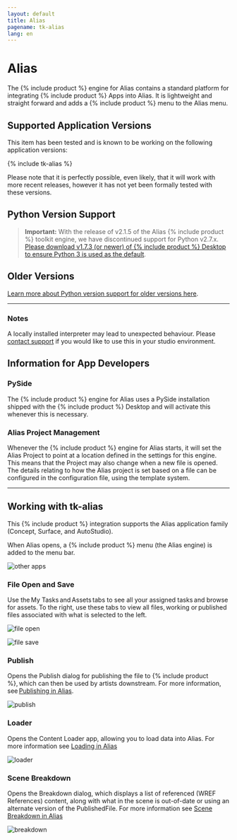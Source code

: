 ```yaml
---
layout: default
title: Alias
pagename: tk-alias
lang: en
---
```


# Alias

The {% include product %} engine for Alias contains a standard platform for integrating {% include product %} Apps into Alias. It is lightweight and straight forward and adds a {% include product %} menu to the Alias menu.

## Supported Application Versions

This item has been tested and is known to be working on the following application versions: 

{% include tk-alias %}

Please note that it is perfectly possible, even likely, that it will work with more recent releases, however it has not yet been formally tested with these versions.

## Python Version Support

> **Important:** With the release of v2.1.5 of the Alias {% include product %} toolkit engine, we have discontinued support for Python v2.7.x. [Please download v1.7.3 (or newer) of {% include product %} Desktop to ensure Python 3 is used as the default](https://community.shotgridsoftware.com/t/a-new-version-of-shotgrid-desktop-has-been-released/13877/14).

## Older Versions

[Learn more about Python version support for older versions here](https://github.com/shotgunsoftware/tk-alias/wiki/Python-Version-Support#older-versions).

***
### Notes

A locally installed interpreter may lead to unexpected behaviour. Please [contact support](https://knowledge.autodesk.com/contact-support) if you would like to use this in your studio environment.

## Information for App Developers
    
### PySide

The {% include product %} engine for Alias uses a PySide installation shipped with the {% include product %} Desktop and will activate this whenever this is necessary. 

### Alias Project Management

Whenever the {% include product %} engine for Alias starts, it will set the Alias Project to point at a location defined in the settings for this engine. This means that the Project may also change when a new file is opened. The details relating to how the Alias project is set based on a file can be configured in the configuration file, using the template system.

***

## Working with tk-alias

This {% include product %} integration supports the Alias application family (Concept, Surface, and AutoStudio).

When Alias opens, a {% include product %} menu (the Alias engine) is added to the menu bar.

![other apps](../images/engines/alias-other-apps.png)


### File Open and Save

Use the My Tasks and Assets tabs to see all your assigned tasks and browse for assets. To the right, use these tabs to view all files, working or published files associated with what is selected to the left.

![file open](../images/engines/alias-file-open.png)

![file save](../images/engines/alias-file-save.png)


### Publish

Opens the Publish dialog for publishing the file to {% include product %}, which can then be used by artists downstream. For more information, see [Publishing in Alias](https://github.com/shotgunsoftware/tk-alias/wiki/Publishing). 

![publish](../images/engines/alias-publish.png)


### Loader

Opens the Content Loader app, allowing you to load data into Alias. For more information see [Loading in Alias](https://github.com/shotgunsoftware/tk-alias/wiki/Loading)

![loader](../images/engines/alias-loader.png)

### Scene Breakdown

Opens the Breakdown dialog, which displays a list of referenced (WREF References) content, along with what in the scene is out-of-date or using an alternate version of the PublishedFile. For more information see [Scene Breakdown in Alias](https://github.com/shotgunsoftware/tk-alias/wiki/Scene-Breakdown)

![breakdown](../images/engines/alias-breakdown.png)

